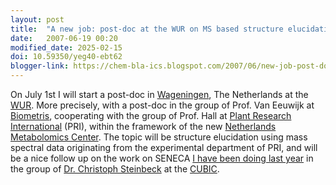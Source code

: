 ```yaml
---
layout: post
title:  "A new job: post-doc at the WUR on MS based structure elucidation"
date:   2007-06-19 00:20
modified_date: 2025-02-15
doi: 10.59350/yeg40-ebt62
blogger-link: https://chem-bla-ics.blogspot.com/2007/06/new-job-post-doc-at-wur-on-ms-based.html
---
```


On July 1st I will start a post-doc in [Wageningen](http://en.wikipedia.org/wiki/Wageningen), The Netherlands at the
[WUR](http://www.wur.nl/). More precisely, with a post-doc in the group of Prof. Van Eeuwijk at [Biometris](http://www.biometris.wur.nl/UK/),
cooperating with the group of Prof. Hall at [Plant Research International](http://www.pri.wur.nl/UK/) (PRI), within the framework of
the new [Netherlands Metabolomics Center](http://www.metabolomicscentre.nl/). The topic will be structure elucidation using mass
spectral data originating from the experimental department of PRI, and will be a nice follow up on the work on SENECA
[I have been doing last year](http://chem-bla-ics.blogspot.com/2007/04/cubic-period-is-over.html) in the group of
[Dr. Christoph Steinbeck](http://wiki.cubic.uni-koeln.de/blog/) at the [CUBIC](https://chem-bla-ics.blogspot.com/2007/06/www.cubic.uni-koeln.de/).
